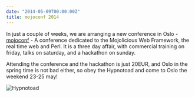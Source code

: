 ```yaml
---
date: "2014-05-09T00:00:00Z"
title: mojoconf 2014
---
```


In just a couple of weeks, we are arranging a new conference in Oslo - [mojoconf](http://mojoconf.org/) - A conference
dedicated to the Mojolicious Web Framework, the real time web and Perl. It is a three day affair, with commercial
training on friday, talks on saturday, and a hackathon on sunday.

Attending the conference and the hackathon is just 20EUR, and Oslo in the spring time is not bad either, so obey the
Hypnotoad and come to Oslo the weekend 23-25 may!

![Hypnotoad](http://buffalobeast.com/wp-content/uploads/2012/07/hypnotoad.gif)
